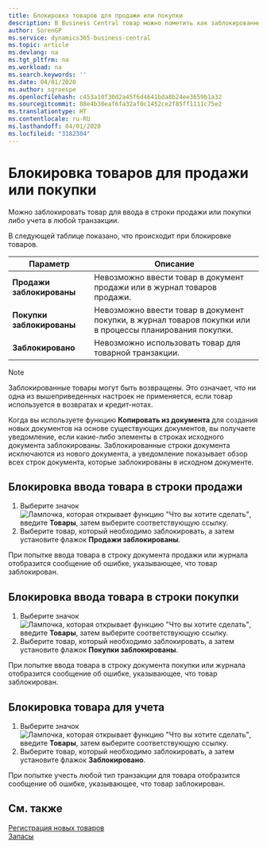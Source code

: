 ```yaml
---
title: Блокировка товаров для продажи или покупки
description: В Business Central товар можно пометить как заблокированный для продажи, покупки или всех целей.
author: SorenGP
ms.service: dynamics365-business-central
ms.topic: article
ms.devlang: na
ms.tgt_pltfrm: na
ms.workload: na
ms.search.keywords: ''
ms.date: 04/01/2020
ms.author: sgroespe
ms.openlocfilehash: c453a10f30d2a45f6d4641bda8b24ee3659b1a32
ms.sourcegitcommit: 88e4b30eaf6fa32af0c1452ce2f85ff1111c75e2
ms.translationtype: HT
ms.contentlocale: ru-RU
ms.lasthandoff: 04/01/2020
ms.locfileid: "3182304"
---
```

# <a name="block-items-from-sales-or-purchasing"></a>Блокировка товаров для продажи или покупки
Можно заблокировать товар для ввода в строки продажи или покупки либо учета в любой транзакции.  

В следующей таблице показано, что происходит при блокировке товаров.  

|Параметр|Описание|  
|--------------------|------------|  
|**Продажи заблокированы**|Невозможно ввести товар в документ продажи или в журнал товаров продажи.|  
|**Покупки заблокированы**|Невозможно ввести товар в документ покупки, в журнал товаров покупки или в процессы планирования покупки.|  
|**Заблокировано**|Невозможно использовать товар для товарной транзакции.|  

> [!NOTE]
> Заблокированные товары могут быть возвращены. Это означает, что ни одна из вышеприведенных настроек не применяется, если товар используется в возвратах и кредит-нотах.

Когда вы используете функцию **Копировать из документа** для создания новых документов на основе существующих документов, вы получаете уведомление, если какие-либо элементы в строках исходного документа заблокированы. Заблокированные строки документа исключаются из нового документа, а уведомление показывает обзор всех строк документа, которые заблокированы в исходном документе.

## <a name="to-block-an-item-from-being-entered-on-sales-lines"></a>Блокировка ввода товара в строки продажи  

1.  Выберите значок ![Лампочка, которая открывает функцию "Что вы хотите сделать"](media/ui-search/search_small.png "Что вы хотите сделать"), введите **Товары**, затем выберите соответствующую ссылку.  
2.  Выберите товар, который необходимо заблокировать, а затем установите флажок **Продажи заблокированы**.  

При попытке ввода товара в строку документа продажи или журнала отобразится сообщение об ошибке, указывающее, что товар заблокирован.

## <a name="to-block-an-item-from-being-entered-on-purchase-lines"></a>Блокировка ввода товара в строки покупки  

1.  Выберите значок ![Лампочка, которая открывает функцию "Что вы хотите сделать"](media/ui-search/search_small.png "Что вы хотите сделать"), введите **Товары**, затем выберите соответствующую ссылку.  
2.  Выберите товар, который необходимо заблокировать, а затем установите флажок **Покупки заблокированы**.  

При попытке ввода товара в строку документа покупки или журнала отобразится сообщение об ошибке, указывающее, что товар заблокирован.

## <a name="to-block-an-item-from-being-posted"></a>Блокировка товара для учета
1. Выберите значок ![Лампочка, которая открывает функцию "Что вы хотите сделать"](media/ui-search/search_small.png "Что вы хотите сделать"), введите **Товары**, затем выберите соответствующую ссылку.
2. Выберите товар, который необходимо заблокировать, а затем установите флажок **Заблокировано**.

При попытке учесть любой тип транзакции для товара отобразится сообщение об ошибке, указывающее, что товар заблокирован.

## <a name="see-also"></a>См. также  
[Регистрация новых товаров](inventory-how-register-new-items.md)  
[Запасы](inventory-manage-inventory.md)  
